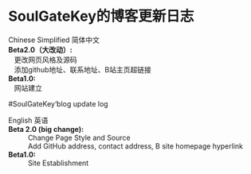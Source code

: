 # SoulGateKey的博客更新日志  
Chinese Simplified 简体中文  
**Beta2.0（大改动）:**  
&nbsp;&nbsp;&nbsp;更改网页风格及源码  
&nbsp;&nbsp;&nbsp;添加github地址、联系地址、B站主页超链接  
**Beta1.0:**  
&nbsp;&nbsp;&nbsp;网站建立  

#SoulGateKey‘blog update log
  
English  英语  
**Beta 2.0 (big change):**  
&nbsp;  &nbsp;  &nbsp;  &nbsp;  &nbsp;  Change Page Style and Source  
&nbsp;  &nbsp;  &nbsp;  &nbsp;  &nbsp;  Add GitHub address, contact address, B site homepage hyperlink  
**Beta1.0:**  
&nbsp;  &nbsp;  &nbsp;  &nbsp;  &nbsp;  Site Establishment  
